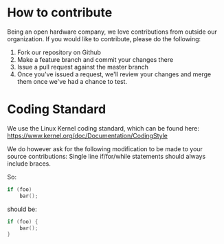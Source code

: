 How to contribute
=================

Being an open hardware company, we love contributions from outside our
organization.   If you would like to contribute, please do the
following:

1. Fork our repository on Github
2. Make a feature branch and commit your changes there
3. Issue a pull request against the master branch
4. Once you've issued a request, we'll review your changes and merge
   them once we've had a chance to test.


Coding Standard
===============

We use the Linux Kernel coding standard, which can be found here:
https://www.kernel.org/doc/Documentation/CodingStyle

We do however ask for the following modification to be made to your
source contributions:  Single line if/for/while statements should
always include braces.

So:

```C
if (foo)
	bar();
```

should be:

```C
if (foo) {
	bar();
}
```
